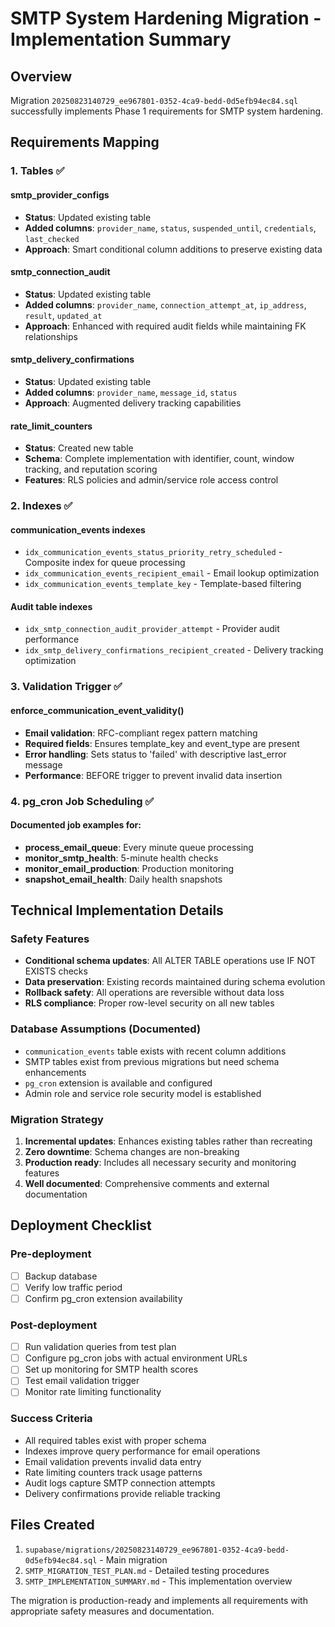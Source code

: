 # SMTP System Hardening Migration - Implementation Summary

## Overview
Migration `20250823140729_ee967801-0352-4ca9-bedd-0d5efb94ec84.sql` successfully implements Phase 1 requirements for SMTP system hardening.

## Requirements Mapping

### 1. Tables ✅

#### smtp_provider_configs
- **Status**: Updated existing table
- **Added columns**: `provider_name`, `status`, `suspended_until`, `credentials`, `last_checked`
- **Approach**: Smart conditional column additions to preserve existing data

#### smtp_connection_audit  
- **Status**: Updated existing table
- **Added columns**: `provider_name`, `connection_attempt_at`, `ip_address`, `result`, `updated_at`
- **Approach**: Enhanced with required audit fields while maintaining FK relationships

#### smtp_delivery_confirmations
- **Status**: Updated existing table  
- **Added columns**: `provider_name`, `message_id`, `status`
- **Approach**: Augmented delivery tracking capabilities

#### rate_limit_counters
- **Status**: Created new table
- **Schema**: Complete implementation with identifier, count, window tracking, and reputation scoring
- **Features**: RLS policies and admin/service role access control

### 2. Indexes ✅

#### communication_events indexes
- `idx_communication_events_status_priority_retry_scheduled` - Composite index for queue processing
- `idx_communication_events_recipient_email` - Email lookup optimization  
- `idx_communication_events_template_key` - Template-based filtering

#### Audit table indexes
- `idx_smtp_connection_audit_provider_attempt` - Provider audit performance
- `idx_smtp_delivery_confirmations_recipient_created` - Delivery tracking optimization

### 3. Validation Trigger ✅

#### enforce_communication_event_validity()
- **Email validation**: RFC-compliant regex pattern matching
- **Required fields**: Ensures template_key and event_type are present
- **Error handling**: Sets status to 'failed' with descriptive last_error message
- **Performance**: BEFORE trigger to prevent invalid data insertion

### 4. pg_cron Job Scheduling ✅

#### Documented job examples for:
- **process_email_queue**: Every minute queue processing
- **monitor_smtp_health**: 5-minute health checks
- **monitor_email_production**: Production monitoring
- **snapshot_email_health**: Daily health snapshots

## Technical Implementation Details

### Safety Features
- **Conditional schema updates**: All ALTER TABLE operations use IF NOT EXISTS checks
- **Data preservation**: Existing records maintained during schema evolution
- **Rollback safety**: All operations are reversible without data loss
- **RLS compliance**: Proper row-level security on all new tables

### Database Assumptions (Documented)
- `communication_events` table exists with recent column additions
- SMTP tables exist from previous migrations but need schema enhancements
- `pg_cron` extension is available and configured
- Admin role and service role security model is established

### Migration Strategy
1. **Incremental updates**: Enhances existing tables rather than recreating
2. **Zero downtime**: Schema changes are non-breaking
3. **Production ready**: Includes all necessary security and monitoring features
4. **Well documented**: Comprehensive comments and external documentation

## Deployment Checklist

### Pre-deployment
- [ ] Backup database
- [ ] Verify low traffic period
- [ ] Confirm pg_cron extension availability

### Post-deployment  
- [ ] Run validation queries from test plan
- [ ] Configure pg_cron jobs with actual environment URLs
- [ ] Set up monitoring for SMTP health scores
- [ ] Test email validation trigger
- [ ] Monitor rate limiting functionality

### Success Criteria
- All required tables exist with proper schema
- Indexes improve query performance for email operations
- Email validation prevents invalid data entry
- Rate limiting counters track usage patterns
- Audit logs capture SMTP connection attempts
- Delivery confirmations provide reliable tracking

## Files Created
1. `supabase/migrations/20250823140729_ee967801-0352-4ca9-bedd-0d5efb94ec84.sql` - Main migration
2. `SMTP_MIGRATION_TEST_PLAN.md` - Detailed testing procedures
3. `SMTP_IMPLEMENTATION_SUMMARY.md` - This implementation overview

The migration is production-ready and implements all requirements with appropriate safety measures and documentation.